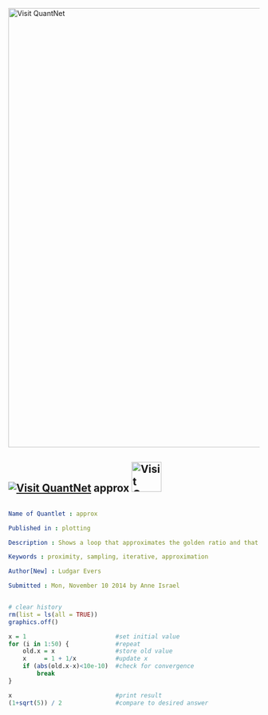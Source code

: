 
[<img src="https://github.com/QuantLet/Styleguide-and-FAQ/blob/master/pictures/banner.png" width="880" alt="Visit QuantNet">](http://quantlet.de/index.php?p=info)

## [<img src="https://github.com/QuantLet/Styleguide-and-Validation-procedure/blob/master/pictures/qloqo.png" alt="Visit QuantNet">](http://quantlet.de/) **approx** [<img src="https://github.com/QuantLet/Styleguide-and-Validation-procedure/blob/master/pictures/QN2.png" width="60" alt="Visit QuantNet 2.0">](http://quantlet.de/d3/ia)

```yaml

Name of Quantlet : approx

Published in : plotting

Description : Shows a loop that approximates the golden ratio and that stops at a certain point.

Keywords : proximity, sampling, iterative, approximation

Author[New] : Ludgar Evers

Submitted : Mon, November 10 2014 by Anne Israel

```


```r

# clear history
rm(list = ls(all = TRUE))
graphics.off()

x = 1                         #set initial value
for (i in 1:50) {             #repeat 
    old.x = x                 #store old value
    x     = 1 + 1/x           #update x
    if (abs(old.x-x)<10e-10)  #check for convergence
        break
}

x                             #print result
(1+sqrt(5)) / 2               #compare to desired answer

```
